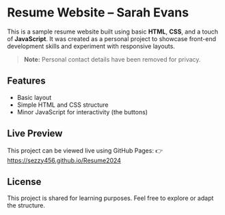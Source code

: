 # Resume Website – Sarah Evans

This is a sample resume website built using basic **HTML**, **CSS**, and a touch of **JavaScript**. It was created as a personal project to showcase front-end development skills and experiment with responsive layouts. 

> **Note:** Personal contact details have been removed for privacy.

## Features
- Basic layout
- Simple HTML and CSS structure
- Minor JavaScript for interactivity (the buttons)

## Live Preview
This project can be viewed live using GitHub Pages:
👉 https://sezzy456.github.io/Resume2024 

## License
This project is shared for learning purposes. Feel free to explore or adapt the structure. 
